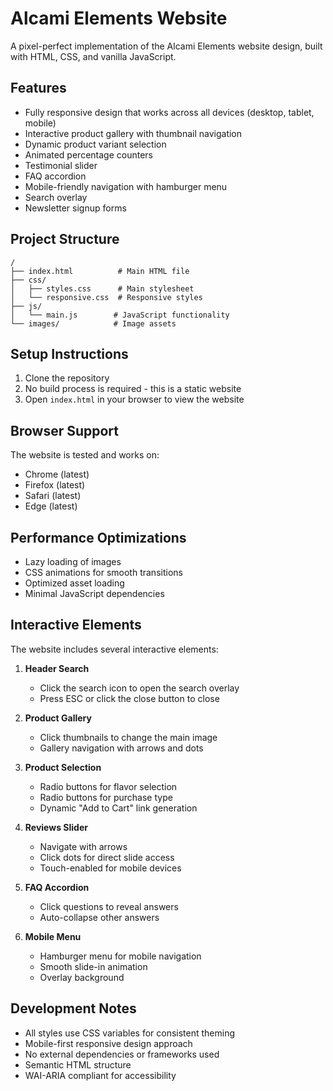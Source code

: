 # Alcami Elements Website

A pixel-perfect implementation of the Alcami Elements website design, built with HTML, CSS, and vanilla JavaScript.

## Features

- Fully responsive design that works across all devices (desktop, tablet, mobile)
- Interactive product gallery with thumbnail navigation
- Dynamic product variant selection
- Animated percentage counters
- Testimonial slider
- FAQ accordion
- Mobile-friendly navigation with hamburger menu
- Search overlay
- Newsletter signup forms

## Project Structure

```
/
├── index.html          # Main HTML file
├── css/
│   ├── styles.css      # Main stylesheet
│   └── responsive.css  # Responsive styles
├── js/
│   └── main.js        # JavaScript functionality
└── images/            # Image assets
```

## Setup Instructions

1. Clone the repository
2. No build process is required - this is a static website
3. Open `index.html` in your browser to view the website

## Browser Support

The website is tested and works on:
- Chrome (latest)
- Firefox (latest)
- Safari (latest)
- Edge (latest)

## Performance Optimizations

- Lazy loading of images
- CSS animations for smooth transitions
- Optimized asset loading
- Minimal JavaScript dependencies

## Interactive Elements

The website includes several interactive elements:

1. **Header Search**
   - Click the search icon to open the search overlay
   - Press ESC or click the close button to close

2. **Product Gallery**
   - Click thumbnails to change the main image
   - Gallery navigation with arrows and dots

3. **Product Selection**
   - Radio buttons for flavor selection
   - Radio buttons for purchase type
   - Dynamic "Add to Cart" link generation

4. **Reviews Slider**
   - Navigate with arrows
   - Click dots for direct slide access
   - Touch-enabled for mobile devices

5. **FAQ Accordion**
   - Click questions to reveal answers
   - Auto-collapse other answers

6. **Mobile Menu**
   - Hamburger menu for mobile navigation
   - Smooth slide-in animation
   - Overlay background

## Development Notes

- All styles use CSS variables for consistent theming
- Mobile-first responsive design approach
- No external dependencies or frameworks used
- Semantic HTML structure
- WAI-ARIA compliant for accessibility
